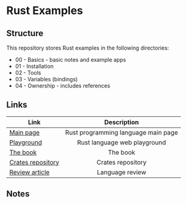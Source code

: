 # Rust Examples

## Structure

This repository stores Rust examples in the following directories:

 * 00 - Basics - basic notes and example apps
 * 01 - Installation
 * 02 - Tools
 * 03 - Variables (bindings)
 * 04 - Ownership - includes references

 ## Links
 
  Link                                                           | Description                                    |
| -------------------------------------------------------------- |:----------------------------------------------:|
| [Main page](https://www.rust-lang.org/)                        | Rust programming language main page            |
| [Playground](https://play.rust-lang.org)                       | Rust language web playground
| [The book](https://doc.rust-lang.org/book/)                    | The book                                       |
| [Crates repository](https://crates.io/)                        | Crates repository |
| [Review article](https://hackernoon.com/programming-in-rust-the-good-the-bad-the-ugly-d06f8d8b7738)   | Language review |


## Notes

 